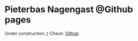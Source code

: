 # Pieterbas Nagengast @Github pages
Under construction ;)
Check: [Github](https://github.com/pieterbasnagenagst)
